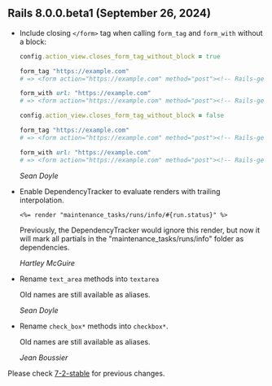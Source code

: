 ## Rails 8.0.0.beta1 (September 26, 2024) ##

*   Include closing `</form>` tag when calling `form_tag` and `form_with` without a block:

    ```ruby
    config.action_view.closes_form_tag_without_block = true

    form_tag "https://example.com"
    # => <form action="https://example.com" method="post"><!-- Rails-generated hidden fields --></form>

    form_with url: "https://example.com"
    # => <form action="https://example.com" method="post"><!-- Rails-generated hidden fields --></form>

    config.action_view.closes_form_tag_without_block = false

    form_tag "https://example.com"
    # => <form action="https://example.com" method="post"><!-- Rails-generated hidden fields -->

    form_with url: "https://example.com"
    # => <form action="https://example.com" method="post"><!-- Rails-generated hidden fields -->
    ```

    *Sean Doyle*

*   Enable DependencyTracker to evaluate renders with trailing interpolation.

    ```erb
    <%= render "maintenance_tasks/runs/info/#{run.status}" %>
    ```

    Previously, the DependencyTracker would ignore this render, but now it will
    mark all partials in the "maintenance_tasks/runs/info" folder as
    dependencies.

    *Hartley McGuire*

*   Rename `text_area` methods into `textarea`

    Old names are still available as aliases.

    *Sean Doyle*

*   Rename `check_box*` methods into `checkbox*`.

    Old names are still available as aliases.

    *Jean Boussier*

Please check [7-2-stable](https://github.com/rails/rails/blob/7-2-stable/actionview/CHANGELOG.md) for previous changes.
